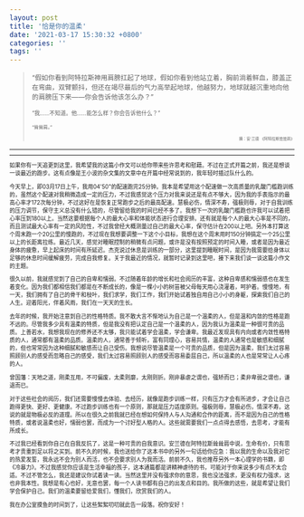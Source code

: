 ```yaml
---
layout: post
title: '恰是你的温柔'
date: '2021-03-17 15:30:32 +0800'
categories: ''
tags: ''
---
```


> <small> “假如你看到阿特拉斯神用肩膀扛起了地球，假如你看到他站立着，胸前淌着鲜血，膝盖正在弯曲，双臂颤抖，但还在竭尽最后的气力高举起地球，他越努力，地球就越沉重地向他的肩膀压下来——你会告诉他该怎么办？”
>
> <small>“我……不知道。他……能怎么样？你会告诉他什么？”
>
> <small>“耸耸肩。”
>
> <div style="text-align: right"><small>摘：安·兰德 《阿特拉斯耸耸肩》</small></div>

- - - 
- - -

如果你有一天追更到这里，我希望我的这篇小作文可以给你带来些许思考和慰藉。不过在正式开篇之前，我还是想谈一谈最近的跑步。这有点像是王小波的杂文集的文章中在开篇中经常说到的，我年轻时插过队什么的。

今天早上，即03月17日上午，我用04'50"的配速跑完25分钟。我本是希望用这个配速做一次高质量的乳酸门槛跑训练的，虽然这个配速对我稍微造成一定的压力，不过我感觉这个压力对我来说还是有点不够大，因为我的手表指示的最高心率才172次每分钟，不过这好在是恢复正常跑步之后的最高配速。慧极必伤，情深不寿，强极则辱，对于自我训练的压力调节，保守主义总没有什么错的，尽管留给我的时间已经不多了。我想下一次的乳酸门槛跑也许我可以试着把心率压到180以上。当然这要根据每个人的最大心率和体能状态进行合理安排。还有就是每个人的最大心率是不同的，而且测试最大心率有一定的风险性，不过我曾经大概测量过自己的最大心率，保守估计在200以上吧。另外本打算这个周末跑一个20公里的慢跑的，不过现在我想要调整一下这个小目标，我想在这个周末用时150分钟搞定一个25公里以上的长距离拉练。最近几天，感觉对睡眠控制的稍微有点问题，或许是没有按照预定的时间入睡，或者是因为最近身体的疲惫，早上起床的时间有所延迟。杰克说过休息是训练的一部分，这里提到睡眠时间，是因为我需要给身体以足够的休息时间缓解疲劳，完成自我修复。关于我最近的情况，就暂时记录到这里吧，接下来我们谈一谈这篇小作文的主题。

很久以前，我就感觉到了自己的自卑和懦弱。不过随着年龄的增长和社会阅历的丰富，这种自卑感和懦弱感也在发生着变化。因为我们都相信我们都是在不断成长的，像是一棵小小的树苗被父母每天用心浇灌着，呵护着。慢慢地，有一天，我们拥有了自己的骨干和枝叶，我们求学，我们工作，我们开始试着独自用自己小小的身躯，探索我们自己的人生。迎着阳光，伴着风雨，我们在一天天的生长。

去年的时候，我开始注意到自己的性格特质。我不敢大言不惭地认为自己是一个温柔的人，但是温和内敛的性格是跑不远的。尽管我多少具有温柔的特质，但是我没有把认定自己是一个温柔的人，因为我认为温柔是一种很可贵的品质。上善若水，我想我现在的修养还不太够，我只能试着学会温柔，学会谦卑。我最近发现具有内向或者内敛性格特质的人，通常都有温柔的品质。温柔的人，通常善于倾听，富有同理心，容易共情，温柔的人通常也是敏感和细腻的，但也常常因为这种细腻和敏感而让自己受伤。我想说尽管温柔是一个可贵的品质，但是因为温柔，我们太过容易照顾别人的感受而忽略自己的感受，我们太过容易照顾别人的感受而容易委屈自己，所以温柔的人也是常常让人心疼的人。

曾国藩：天地之道，刚柔互用，不可偏废，太柔则靡，太刚则折。刚非暴虐之谓也，强矫而已；柔非卑弱之谓也，谦退而已。

对于这些社会的阅历，我们还需要慢慢去体验、去经历，就像是跑步训练一样，只有压力才会有所进步，才会让自己跑得更快、更好、更健康。不过跑步训练也有一个原则，那就是压力适度原则。强极则辱，慧极必伤，情深不寿。这说的就是物极必反的道理。所以在很久之前我就已经在想如何保持人与人沟通和合作的距离，而不是因为自己的性格特质，或者说温柔也好，懦弱也罢，而成为一个讨好型人格的人。这些就需要我们一点点得去感悟，去思考，才能有所成长。

不过我已经看到你自己在自我反抗了，这是一种可贵的自我意识。安兰德在阿特拉斯耸耸肩中说，生命有价，只有思考才贵重到足以将之买到。前不久的时候，我也送给你了这本书中的另外一句话给你应急：我以我的生命以及我对它的热爱发誓，我永远不会为别人而活，也不会要求别人为我而活。前前不久，我也推荐另外一本心理学的书籍，即《冷暴力》。不过我感觉你应该是生活幸福的孩子，这本通篇都是讲精神虐待的书，可能对于你来说多少有点不太合适。不过不管怎么，我还是建议你试着读一读。当然这里并没有强求你的意思，我也没法强求，更没有权力强求，这也非我本性。我想是有心也好，无意也罢，每一个人读书都有自己的出发点和目的。我所做的这些，就是希望让我们学会保护自己。我们的温柔要留给爱我们，懂我们，欣赏我们的人。

我在办公室摸鱼的时间到了，让这些絮絮叨叨就此告一段落。祝你安好！
